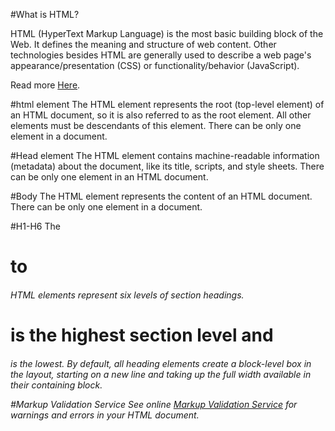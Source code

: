#What is HTML?

HTML (HyperText Markup Language) is the most basic building block of the Web. It defines the meaning and structure of web content. Other technologies besides HTML are generally used to describe a web page's appearance/presentation (CSS) or functionality/behavior (JavaScript).

Read more [Here](https://developer.mozilla.org/en-US/docs/Web/HTML).

#html element
The <html> HTML element represents the root (top-level element) of an HTML document, so it is also referred to as the root element. All other elements must be descendants of this element. There can be only one <html> element in a document.

#Head element
The <head> HTML element contains machine-readable information (metadata) about the document, like its title, scripts, and style sheets. There can be only one <head> element in an HTML document.

#Body
The <body> HTML element represents the content of an HTML document. There can be only one <body> element in a document.

#H1-H6
The <h1> to <h6> HTML elements represent six levels of section headings. <h1> is the highest section level and <h6> is the lowest. By default, all heading elements create a block-level box in the layout, starting on a new line and taking up the full width available in their containing block.

#Markup Validation Service
See online [Markup Validation Service](https://validator.w3.org/) for warnings and errors in your HTML document.  